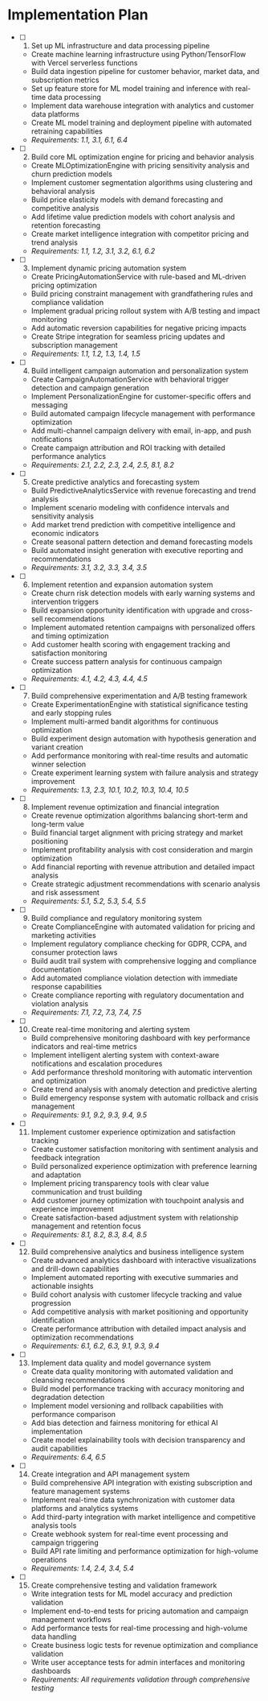 # Implementation Plan

- [ ] 1. Set up ML infrastructure and data processing pipeline
  - Create machine learning infrastructure using Python/TensorFlow with Vercel serverless functions
  - Build data ingestion pipeline for customer behavior, market data, and subscription metrics
  - Set up feature store for ML model training and inference with real-time data processing
  - Implement data warehouse integration with analytics and customer data platforms
  - Create ML model training and deployment pipeline with automated retraining capabilities
  - _Requirements: 1.1, 3.1, 6.1, 6.4_

- [ ] 2. Build core ML optimization engine for pricing and behavior analysis
  - Create MLOptimizationEngine with pricing sensitivity analysis and churn prediction models
  - Implement customer segmentation algorithms using clustering and behavioral analysis
  - Build price elasticity models with demand forecasting and competitive analysis
  - Add lifetime value prediction models with cohort analysis and retention forecasting
  - Create market intelligence integration with competitor pricing and trend analysis
  - _Requirements: 1.1, 1.2, 3.1, 3.2, 6.1, 6.2_

- [ ] 3. Implement dynamic pricing automation system
  - Create PricingAutomationService with rule-based and ML-driven pricing optimization
  - Build pricing constraint management with grandfathering rules and compliance validation
  - Implement gradual pricing rollout system with A/B testing and impact monitoring
  - Add automatic reversion capabilities for negative pricing impacts
  - Create Stripe integration for seamless pricing updates and subscription management
  - _Requirements: 1.1, 1.2, 1.3, 1.4, 1.5_

- [ ] 4. Build intelligent campaign automation and personalization system
  - Create CampaignAutomationService with behavioral trigger detection and campaign generation
  - Implement PersonalizationEngine for customer-specific offers and messaging
  - Build automated campaign lifecycle management with performance optimization
  - Add multi-channel campaign delivery with email, in-app, and push notifications
  - Create campaign attribution and ROI tracking with detailed performance analytics
  - _Requirements: 2.1, 2.2, 2.3, 2.4, 2.5, 8.1, 8.2_

- [ ] 5. Create predictive analytics and forecasting system
  - Build PredictiveAnalyticsService with revenue forecasting and trend analysis
  - Implement scenario modeling with confidence intervals and sensitivity analysis
  - Add market trend prediction with competitive intelligence and economic indicators
  - Create seasonal pattern detection and demand forecasting models
  - Build automated insight generation with executive reporting and recommendations
  - _Requirements: 3.1, 3.2, 3.3, 3.4, 3.5_

- [ ] 6. Implement retention and expansion automation system
  - Create churn risk detection models with early warning systems and intervention triggers
  - Build expansion opportunity identification with upgrade and cross-sell recommendations
  - Implement automated retention campaigns with personalized offers and timing optimization
  - Add customer health scoring with engagement tracking and satisfaction monitoring
  - Create success pattern analysis for continuous campaign optimization
  - _Requirements: 4.1, 4.2, 4.3, 4.4, 4.5_

- [ ] 7. Build comprehensive experimentation and A/B testing framework
  - Create ExperimentationEngine with statistical significance testing and early stopping rules
  - Implement multi-armed bandit algorithms for continuous optimization
  - Build experiment design automation with hypothesis generation and variant creation
  - Add performance monitoring with real-time results and automatic winner selection
  - Create experiment learning system with failure analysis and strategy improvement
  - _Requirements: 1.3, 2.3, 10.1, 10.2, 10.3, 10.4, 10.5_

- [ ] 8. Implement revenue optimization and financial integration
  - Create revenue optimization algorithms balancing short-term and long-term value
  - Build financial target alignment with pricing strategy and market positioning
  - Implement profitability analysis with cost consideration and margin optimization
  - Add financial reporting with revenue attribution and detailed impact analysis
  - Create strategic adjustment recommendations with scenario analysis and risk assessment
  - _Requirements: 5.1, 5.2, 5.3, 5.4, 5.5_

- [ ] 9. Build compliance and regulatory monitoring system
  - Create ComplianceEngine with automated validation for pricing and marketing activities
  - Implement regulatory compliance checking for GDPR, CCPA, and consumer protection laws
  - Build audit trail system with comprehensive logging and compliance documentation
  - Add automated compliance violation detection with immediate response capabilities
  - Create compliance reporting with regulatory documentation and violation analysis
  - _Requirements: 7.1, 7.2, 7.3, 7.4, 7.5_

- [ ] 10. Create real-time monitoring and alerting system
  - Build comprehensive monitoring dashboard with key performance indicators and real-time metrics
  - Implement intelligent alerting system with context-aware notifications and escalation procedures
  - Add performance threshold monitoring with automatic intervention and optimization
  - Create trend analysis with anomaly detection and predictive alerting
  - Build emergency response system with automatic rollback and crisis management
  - _Requirements: 9.1, 9.2, 9.3, 9.4, 9.5_

- [ ] 11. Implement customer experience optimization and satisfaction tracking
  - Create customer satisfaction monitoring with sentiment analysis and feedback integration
  - Build personalized experience optimization with preference learning and adaptation
  - Implement pricing transparency tools with clear value communication and trust building
  - Add customer journey optimization with touchpoint analysis and experience improvement
  - Create satisfaction-based adjustment system with relationship management and retention focus
  - _Requirements: 8.1, 8.2, 8.3, 8.4, 8.5_

- [ ] 12. Build comprehensive analytics and business intelligence system
  - Create advanced analytics dashboard with interactive visualizations and drill-down capabilities
  - Implement automated reporting with executive summaries and actionable insights
  - Build cohort analysis with customer lifecycle tracking and value progression
  - Add competitive analysis with market positioning and opportunity identification
  - Create performance attribution with detailed impact analysis and optimization recommendations
  - _Requirements: 6.1, 6.2, 6.3, 9.1, 9.3, 9.4_

- [ ] 13. Implement data quality and model governance system
  - Create data quality monitoring with automated validation and cleansing recommendations
  - Build model performance tracking with accuracy monitoring and degradation detection
  - Implement model versioning and rollback capabilities with performance comparison
  - Add bias detection and fairness monitoring for ethical AI implementation
  - Create model explainability tools with decision transparency and audit capabilities
  - _Requirements: 6.4, 6.5_

- [ ] 14. Create integration and API management system
  - Build comprehensive API integration with existing subscription and feature management systems
  - Implement real-time data synchronization with customer data platforms and analytics systems
  - Add third-party integration with market intelligence and competitive analysis tools
  - Create webhook system for real-time event processing and campaign triggering
  - Build API rate limiting and performance optimization for high-volume operations
  - _Requirements: 1.4, 2.4, 3.4, 5.4_

- [ ] 15. Create comprehensive testing and validation framework
  - Write integration tests for ML model accuracy and prediction validation
  - Implement end-to-end tests for pricing automation and campaign management workflows
  - Add performance tests for real-time processing and high-volume data handling
  - Create business logic tests for revenue optimization and compliance validation
  - Write user acceptance tests for admin interfaces and monitoring dashboards
  - _Requirements: All requirements validation through comprehensive testing_